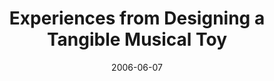 ---
abstract: ''
authors:
- Martin Tomitsch
- Thomas Grechenig
- Karin Kappel
- Thomas Költringer
date: '2006-06-07'
featured: false
links:
- name: Publik
  url: https://publik.tuwien.ac.at/showentry.php?ID=140750&lang=2
publication: 'Talk: International Conference for Interaction Design and Children (IDC),
  Tampere, Finland; 06-07-2006 - 06-09-2006; in: "Proceedings of the 5th International
  Conference for Interaction Design and Children - IDC 2006", ACM Press, (2006), 169
  - 170'
publication_types:
- '1'
publishDate: '2006-06-07'
title: Experiences from Designing a Tangible Musical Toy
url_pdf: ''
---